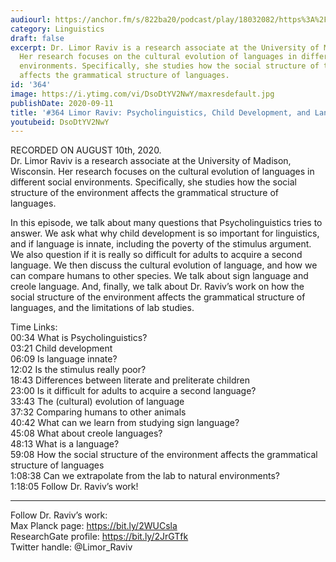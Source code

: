 ```yaml
---
audiourl: https://anchor.fm/s/822ba20/podcast/play/18032082/https%3A%2F%2Fd3ctxlq1ktw2nl.cloudfront.net%2Fstaging%2F2020-7-14%2F44e0637a-4d45-d302-bef8-76a294a86897.m4a
category: Linguistics
draft: false
excerpt: Dr. Limor Raviv is a research associate at the University of Madison, Wisconsin.
  Her research focuses on the cultural evolution of languages in different social
  environments. Specifically, she studies how the social structure of the environment
  affects the grammatical structure of languages.
id: '364'
image: https://i.ytimg.com/vi/DsoDtYV2NwY/maxresdefault.jpg
publishDate: 2020-09-11
title: '#364 Limor Raviv: Psycholinguistics, Child Development, and Language Acquisition'
youtubeid: DsoDtYV2NwY
---
```

<div class="timelinks">

RECORDED ON AUGUST 10th, 2020.  
Dr. Limor Raviv is a research associate at the University of Madison, Wisconsin. Her research focuses on the cultural evolution of languages in different social environments. Specifically, she studies how the social structure of the environment affects the grammatical structure of languages.

In this episode, we talk about many questions that Psycholinguistics tries to answer. We ask what why child development is so important for linguistics, and if language is innate, including the poverty of the stimulus argument. We also question if it is really so difficult for adults to acquire a second language. We then discuss the cultural evolution of language, and how we can compare humans to other species. We talk about sign language and creole language. And, finally, we talk about Dr. Raviv’s work on how the social structure of the environment affects the grammatical structure of languages, and the limitations of lab studies.

Time Links:  
<time>00:34</time> What is Psycholinguistics?  
<time>03:21</time> Child development  
<time>06:09</time> Is language innate?  
<time>12:02</time> Is the stimulus really poor?  
<time>18:43</time> Differences between literate and preliterate children  
<time>23:00</time> Is it difficult for adults to acquire a second language?  
<time>33:43</time> The (cultural) evolution of language  
<time>37:32</time> Comparing humans to other animals  
<time>40:42</time> What can we learn from studying sign language?  
<time>45:08</time> What about creole languages?  
<time>48:13</time> What is a language?  
<time>59:08</time> How the social structure of the environment affects the grammatical structure of languages  
<time>1:08:38</time> Can we extrapolate from the lab to natural environments?  
<time>1:18:05</time> Follow Dr. Raviv’s work!

---

Follow Dr. Raviv’s work:  
Max Planck page: https://bit.ly/2WUCsla  
ResearchGate profile: https://bit.ly/2JrGTfk  
Twitter handle: @Limor_Raviv
</div>

